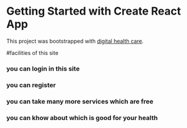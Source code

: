 # Getting Started with Create React App

This project was bootstrapped with [digital health care](https://digital-health-care-168e5.web.app/home).

#facilities of this site

### you can login in this site
### you can register 
### you can take many more services which are free
### you can khow about which is good for your health
